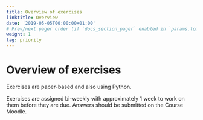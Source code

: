 ```yaml
---
title: Overview of exercises
linktitle: Overview
date: '2019-05-05T00:00:00+01:00'
# Prev/next pager order (if `docs_section_pager` enabled in `params.toml`)
weight: 1
tag: priority
---
```


# Overview of exercises

Exercises are paper-based and also using Python.

Exercises are assigned bi-weekly with approximately 1 week to work on them before they are due.  Answers should be submitted on the Course Moodle.
